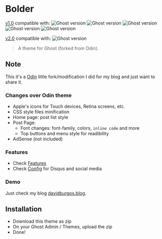 # Bolder

[v1.0](https://github.com/dburgos/bolder/releases/tag/v1.0) compatible with:
![Ghost version](https://img.shields.io/badge/Ghost-0.7.x-brightgreen.svg?style=flat-square)
![Ghost version](https://img.shields.io/badge/Ghost-0.8.x-brightgreen.svg?style=flat-square)
![Ghost version](https://img.shields.io/badge/Ghost-0.9.x-brightgreen.svg?style=flat-square)
![Ghost version](https://img.shields.io/badge/Ghost-0.10.x-brightgreen.svg?style=flat-square)
![Ghost version](https://img.shields.io/badge/Ghost-0.11.x-brightgreen.svg?style=flat-square)

[v2.0](https://github.com/dburgos/bolder/releases/tag/v1.0) compatible with:
![Ghost version](https://img.shields.io/badge/Ghost-1.x-brightgreen.svg?style=flat-square)

> A theme for Ghost (forked from Odin).

## Note
This it's a [Odin](https://github.com/h4t0n/odin)  little fork/modification I did for my blog and just want to share it.

### Changes over Odin theme
- Apple's icons for Touch devices, Retina screens, etc.
- CSS style files minification
- Home page: post list style
- Post Page:
    - Font changes: font-family, colors, `inline code` and more
    - Top buttons and menu style for readibility
- AdSense (not included)

### Features
* Check [Features](https://github.com/h4t0n/odin#features)
* Check [Config](https://github.com/h4t0n/odin#configuration) for Disqus and social media

### Demo
Just check my blog [davidburgos.blog](https://davidburgos.blog).

## Installation
- Download this theme as zip
- On your Ghost Admin / Themes, upload the zip
- Done!
